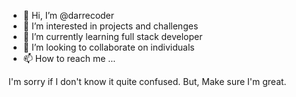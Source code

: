 - 👋 Hi, I’m @darrecoder
- 👀 I’m interested in projects and challenges
- 🌱 I’m currently learning full stack developer
- 💞️ I’m looking to collaborate on individuals
- 📫 How to reach me ...

I'm sorry if I don't know it quite confused. But, Make sure I'm great.

<!---
darrecoder/darrecoder is a ✨ special ✨ repository because its `README.md` (this file) appears on your GitHub profile.
You can click the Preview link to take a look at your changes.
--->
